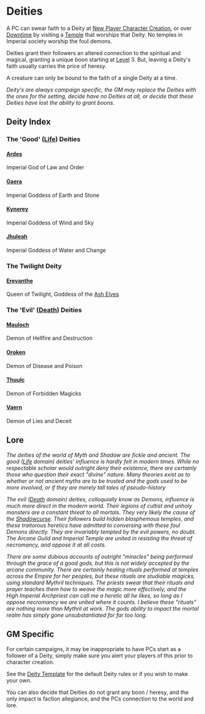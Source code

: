 # Deities

A PC can swear faith to a Deity at [New Player Character Creation](../../Character%20Creation/New%20Player%20Character%20Creation.md), or over [Downtime](../../Player%20Characters/Derived%20Statistics/Level.md#Downtime) by visiting a [Temple](../../Items/Economy/Detailed%20Prices/Relevant%20Prices/Holy%20Temple.md) that worships that Deity. No temples in Imperial society worship the foul demons.

Deities grant their followers an altered connection to the spiritual and magical, granting a unique boon starting at [Level](../../Player%20Characters/Derived%20Statistics/Level.md) 3. But, leaving a Deity's faith usually carries the price of heresy.

A creature can only be bound to the faith of a single Deity at a time.

*Deity's are always campaign specific, the GM may replace the Deities with the ones for the setting, decide have no Deities at all, or decide that these Deities have lost the ability to grant boons.*

## Deity Index

### The 'Good' ([Life](../Spells/Spell%20Domains/Life.md)) Deities

#### [Ardes](Deity%20Index/Ardes.md)

Imperial God of Law and Order

#### [Gaera](Deity%20Index/Gaera.md)

Imperial Goddess of Earth and Stone

#### [Kynerey](Deity%20Index/Kynerey.md)

Imperial Goddess of Wind and Sky

#### [Jhuleah](Deity%20Index/Jhuleah.md)

Imperial Goddess of Water and Change

### The Twilight Deity

#### [Erevanthe](Deity%20Index/Erevanthe.md)

Queen of Twilight, Goddess of the [Ash Elves](../../Player%20Characters/Ancenstries/Elf.md#Ash%20Elf%20(Cendraeri))

### The 'Evil' ([Death](../Spells/Spell%20Domains/Death.md)) Deities

#### [Mauloch](Deity%20Index/Mauloch.md)

Demon of Hellfire and Destruction

#### [Oroken](Deity%20Index/Oroken.md)

Demon of Disease and Poison

#### [Thuulc](Deity%20Index/Thuulc.md)

Demon of Forbidden Magicks

#### [Vaern](Deity%20Index/Vaern.md)

Demon of Lies and Deceit

## Lore

*The deities of the world of Myth and Shadow are fickle and ancient. The good ([Life](../Spells/Spell%20Domains/Life.md) domain) deities' influence is hardly felt in modern times. While no respectable scholar would outright deny their existence, there are certainly those who question their exact "divine" nature. Many theories exist as to whether or not ancient myths are to be trusted and the gods used to be more involved, or if they are merely tall tales of pseudo-history*

*The evil ([Death](../Spells/Spell%20Domains/Death.md) domain) deities, colloquially know as Demons, influence is much more direct in the modern world. Their legions of cultist and unholy monsters are a constant threat to all mortals. They very likely the cause of the [Shadowcurse](../../Game%20Procedures/Hazards/Shadowcurse.md). Their followers build hidden blasphemous temples, and these traitorous heretics have admitted to conversing with these foul Demons directly. They are invariably tempted by the evil powers, no doubt. The Arcane Guild and Imperial Temple are united in resisting the threat of necromancy, and oppose it at all costs.*

*There are some dubious accounts of outright "miracles" being performed through the grace of a good gods, but this is not widely accepted by the arcane community. There are certainly healing rituals performed at temples across the Empire for her peoples, but these rituals are studiable magicks, using standard Mythril techniques. The priests swear that their rituals and prayer teaches them how to weave the magic more effectively, and the High Imperial Archpriest can call me a heretic all he likes, so long as I oppose necromancy we are united where it counts. I believe these "rituals" are nothing more than Mythril at work. The gods ability to impact the mortal realm has simply gone unsubstantiated for far too long.*

## GM Specific

For certain campaigns, it may be inappropriate to have PCs start as a follower of a Deity, simply make sure you alert your players of this prior to character creation.

See the [Deity Template](Deity%20Templates/Deity%20Template.md) for the default Deity rules or if you wish to make your own.

You can also decide that Deities do not grant any boon / heresy, and the only impact is faction allegiance, and the PCs connection to the world and lore.

